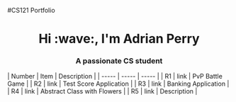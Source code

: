 #CS121 Portfolio
<h1 align="center">Hi :wave:, I'm Adrian Perry</h1>
<h3 align="center">A passionate CS student</h3>
| Number | Item | Description |
| ----- | ----- | ----- |
| R1 | link | PvP Battle Game |
| R2 | link | Test Score Application |
| R3 | link | Banking Application |
| R4 | link | Abstract Class with Flowers | 
| R5 | link | Description |
